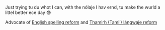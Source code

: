 Just trying tu du whot I can, with the nólaje I hav ernd, tu make the wurld a littel better ece day 😎

Advocate of [English spelling reform](https://github.com/jaigak/Clere-English) and [Thamirh (Tamil) lángwaje reform](https://github.com/jaigak/NavIna-Thamirh)
